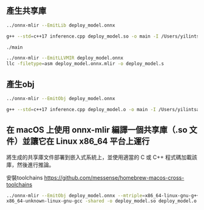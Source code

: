 

## 產生共享庫
```sh
../onnx-mlir --EmitLib deploy_model.onnx 

g++ --std=c++17 inference.cpp deploy_model.so -o main -I /Users/yilintsai/Documents/onnx-mlir/include

./main
```

```sh
../onnx-mlir --EmitLLVMIR deploy_model.onnx 
llc -filetype=asm deploy_model.onnx.mlir -o deploy_model.s
```

## 產生obj

```sh
../onnx-mlir --EmitObj deploy_model.onnx 

g++ --std=c++17 inference.cpp deploy_model.o -o main -I /Users/yilintsai/Documents/onnx-mlir/include

```


## 在 macOS 上使用 onnx-mlir 編譯一個共享庫（.so 文件）並讓它在 Linux x86_64 平台上運行
將生成的共享庫文件部署到嵌入式系統上，並使用適當的 C 或 C++ 程式碼加載該庫，然後進行推論。

安裝toolchains
https://github.com/messense/homebrew-macos-cross-toolchains

```sh
../onnx-mlir --EmitObj deploy_model.onnx --mtriple=x86_64-linux-gnu-g++
x86_64-unknown-linux-gnu-gcc -shared -o deploy_model.so deploy_model.o
```